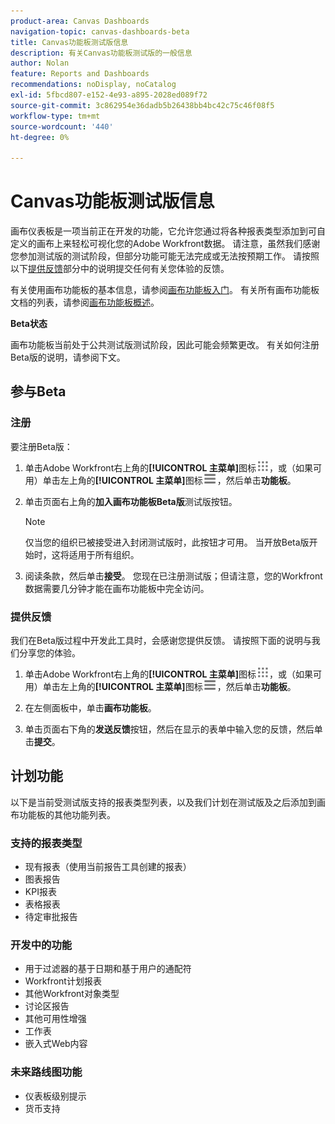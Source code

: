 ```yaml
---
product-area: Canvas Dashboards
navigation-topic: canvas-dashboards-beta
title: Canvas功能板测试版信息
description: 有关Canvas功能板测试版的一般信息
author: Nolan
feature: Reports and Dashboards
recommendations: noDisplay, noCatalog
exl-id: 5fbcd807-e152-4e93-a895-2028ed089f72
source-git-commit: 3c862954e36dadb5b26438bb4bc42c75c46f08f5
workflow-type: tm+mt
source-wordcount: '440'
ht-degree: 0%

---
```


# Canvas功能板测试版信息

画布仪表板是一项当前正在开发的功能，它允许您通过将各种报表类型添加到可自定义的画布上来轻松可视化您的Adobe Workfront数据。 请注意，虽然我们感谢您参加测试版的测试阶段，但部分功能可能无法完成或无法按预期工作。 请按照以下[提供反馈](#provide-feedback)部分中的说明提交任何有关您体验的反馈。

有关使用画布功能板的基本信息，请参阅[画布功能板入门](/help/quicksilver/reports-and-dashboards/canvas-dashboards/manage-canvas-dashboards/get-started-canvas-dashboards.md)。
有关所有画布功能板文档的列表，请参阅[画布功能板概述](/help/quicksilver/reports-and-dashboards/canvas-dashboards/canvas-dashboards-overview.md)。

**Beta状态**

画布功能板当前处于公共测试版测试阶段，因此可能会频繁更改。 有关如何注册Beta版的说明，请参阅下文。

## 参与Beta

### 注册

要注册Beta版：

1. 单击Adobe Workfront右上角的&#x200B;**[!UICONTROL 主菜单]**&#x200B;图标![主菜单](/help/_includes/assets/main-menu-icon.png)，或（如果可用）单击左上角的&#x200B;**[!UICONTROL 主菜单]**&#x200B;图标![主菜单](/help/_includes/assets/main-menu-icon-left-nav.png)，然后单击&#x200B;**功能板**。

1. 单击页面右上角的&#x200B;**加入画布功能板Beta版**&#x200B;测试版按钮。

   >[!NOTE]
   >
   >仅当您的组织已被接受进入封闭测试版时，此按钮才可用。 当开放Beta版开始时，这将适用于所有组织。

1. 阅读条款，然后单击&#x200B;**接受**。 您现在已注册测试版；但请注意，您的Workfront数据需要几分钟才能在画布功能板中完全访问。

### 提供反馈

我们在Beta版过程中开发此工具时，会感谢您提供反馈。 请按照下面的说明与我们分享您的体验。

1. 单击Adobe Workfront右上角的&#x200B;**[!UICONTROL 主菜单]**&#x200B;图标![主菜单](/help/_includes/assets/main-menu-icon.png)，或（如果可用）单击左上角的&#x200B;**[!UICONTROL 主菜单]**&#x200B;图标![主菜单](/help/_includes/assets/main-menu-icon-left-nav.png)，然后单击&#x200B;**功能板**。

1. 在左侧面板中，单击&#x200B;**画布功能板**。

1. 单击页面右下角的&#x200B;**发送反馈**&#x200B;按钮，然后在显示的表单中输入您的反馈，然后单击&#x200B;**提交**。

## 计划功能

以下是当前受测试版支持的报表类型列表，以及我们计划在测试版及之后添加到画布功能板的其他功能列表。

### 支持的报表类型

* 现有报表（使用当前报告工具创建的报表）
* 图表报告
* KPI报表
* 表格报表
* 待定审批报告

### 开发中的功能

* 用于过滤器的基于日期和基于用户的通配符
* Workfront计划报表
* 其他Workfront对象类型
* 讨论区报告
* 其他可用性增强
* 工作表
* 嵌入式Web内容

### 未来路线图功能

* 仪表板级别提示
* 货币支持
